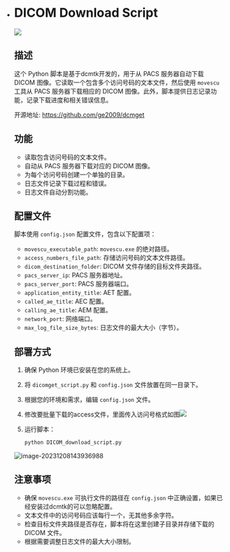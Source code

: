 - # DICOM Download Script

  ![](https://image-1256178063.cos.ap-shanghai.myqcloud.com/upload2022/202312081440110.png)

  ## 描述

  这个 Python 脚本是基于dcmtk开发的，用于从 PACS 服务器自动下载 DICOM 图像。它读取一个包含多个访问号码的文本文件，然后使用 `movescu` 工具从 PACS 服务器下载相应的 DICOM 图像。此外，脚本提供日志记录功能，记录下载进度和相关错误信息。

  开源地址: https://github.com/ge2009/dcmget

  ## 功能
  
  - 读取包含访问号码的文本文件。
  - 自动从 PACS 服务器下载对应的 DICOM 图像。
  - 为每个访问号码创建一个单独的目录。
  - 日志文件记录下载过程和错误。
  - 日志文件自动分割功能。

  ## 配置文件

  脚本使用 `config.json` 配置文件，包含以下配置项：
  
  - `movescu_executable_path`: `movescu.exe` 的绝对路径。
  - `access_numbers_file_path`: 存储访问号码的文本文件路径。
  - `dicom_destination_folder`: DICOM 文件存储的目标文件夹路径。
  - `pacs_server_ip`: PACS 服务器地址。
  - `pacs_server_port`: PACS 服务器端口。
  - `application_entity_title`: AET 配置。
  - `called_ae_title`: AEC 配置。
  - `calling_ae_title`: AEM 配置。
  - `network_port`: 网络端口。
  - `max_log_file_size_bytes`: 日志文件的最大大小（字节）。

  ## 部署方式

  1. 确保 Python 环境已安装在您的系统上。

  2. 将 `dicomget_script.py` 和 `config.json` 文件放置在同一目录下。

  3. 根据您的环境和需求，编辑 `config.json` 文件。

  4. 修改要批量下载的access文件，里面传入访问号格式如图![](https://image-1256178063.cos.ap-shanghai.myqcloud.com/upload2022/202312081130385.png)

  5. 运行脚本：
  
     ```python
     python DICOM_download_script.py
     ```

  ![image-20231208143936988](https://image-1256178063.cos.ap-shanghai.myqcloud.com/upload2022/202312081439012.png)

  ## 注意事项
  
  - 确保 `movescu.exe` 可执行文件的路径在 `config.json` 中正确设置，如果已经安装过dcmtk的可以忽略配置。
  - 文本文件中的访问号码应该每行一个，无其他多余字符。
  - 检查目标文件夹路径是否存在，脚本将在这里创建子目录并存储下载的 DICOM 文件。
  - 根据需要调整日志文件的最大大小限制。
